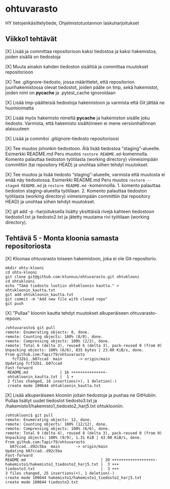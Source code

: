 # ohtuvarasto
HY tietojenkäsittelytiede, Ohjelmistotuotannon laskuharjoitukset

## Viikko1 tehtävät

[X] Lisää ja committaa repositorioon kaksi tiedostoa ja kaksi hakemistoa, joiden sisällä on tiedostoja              

[X] Muuta ainakin kahden tiedoston sisältöä ja committaa muutokset repositorioon      

[X] Tee .gitignore-tiedosto, jossa määrittelet, että repositorion juurihakemistossa olevat tiedostot, joiden pääte on tmp, sekä hakemistot, joiden nimi on __pycache__ ja .pytest_cache ignoroidaan             

[X] Lisää tmp-päätteisiä tiedostoja hakemistoon ja varmista että Git jättää ne huomioimatta      

[X] Lisää myös hakemisto nimeltä __pycache__ ja hakemiston sisälle joku tiedosto. Varmista, että hakemisto sisältöineen ei mene versionhallinnan alaisuuteen           

[X] Lisää ja commitoi .gitignore-tiedosto repositorioosi          

[X] Tee muutos johonkin tiedostoon. Älä lisää tiedostoa “staging”-alueelle. 
Esimerkki README.md
Peru muutos `restore README.md`-komennolla. Komento palauttaa tiedoston työtilasta (working directory) viimeisimpään committiin (tai repository HEAD) ja unohtaa siihen tehdyt muutokset. 

[X] Tee muutos ja lisää tiedosto “staging”-alueelle, varmista että muutosta ei enää näy tiedostossa. Esimerkki README.md
Peru muutos `restore --staged README.md` ja `restore README.md` -komennoilla. 1. komento palauttaa tiedoston staging-alueelta työtilaan. 2. Komento palauttaa tiedoston työtilasta (working directory) viimeisimpään committiin (tai repository HEAD) ja unohtaa siihen tehdyt muutokset. 

[X] git add -p -harjoituksella lisätty yksittäisiä rivejä kahteen tiedostoon tiedosto1.txt ja tiedosto2.txt ja jätetty muutama rivi työtilaan (working directory). 

## Tehtävä 5 - Monta kloonia samasta repositoriosta

[X] Kloonaa ohtuvarasto toiseen hakemistoon, joka ei ole Git-repositorio.
```` 
mkdir ohtu-klooni
cd ohtu-klooni
git clone git@github.com:ktunnus/ohtuvarasto.git ohtuklooni    
cd ohtuklooni
echo "Tämä tiedosto luotiin ohtukloonin kautta." > ohtukloonin_kautta.txt 
git add ohtukloonin_kautta.txt
git commit -m "Add new file with cloned repo"
git push
```` 

[X] "Pullaa" kloonin kautta tehdyt muutokset alkuperäiseen ohtuvarasto-repoon. 
```` 
/ohtuvarasto$ git pull
remote: Enumerating objects: 8, done.
remote: Counting objects: 100% (8/8), done.
remote: Compressing objects: 100% (2/2), done.
remote: Total 6 (delta 3), reused 6 (delta 3), pack-reused 0 (from 0)
Unpacking objects: 100% (6/6), 835 bytes | 23.00 KiB/s, done.
From github.com:Tapir79/ohtuvarasto
   fcf32b1..b07ccad  main       -> origin/main
Updating fcf32b1..b07ccad
Fast-forward
 README.md              | 16 +++++++++++++++-
 ohtukloonin_kautta.txt |  1 +
 2 files changed, 16 insertions(+), 1 deletion(-)
 create mode 100644 ohtukloonin_kautta.txt
 ```` 

[X] Lisää alkuperäiseen klooniin joitain tiedostoja ja pushaa ne GitHubiin. Pullaa lisätyt uudet tiedostot tiedosto3.txt ja /hakemisto1/hakemisto1_tiedosto2_harj5.txt ohtuklooniin.      
 ```` 
/ohtuklooni$ git pull
remote: Enumerating objects: 12, done.
remote: Counting objects: 100% (12/12), done.
remote: Compressing objects: 100% (6/6), done.
remote: Total 9 (delta 4), reused 8 (delta 3), pack-reused 0 (from 0)
Unpacking objects: 100% (9/9), 1.31 KiB | 43.00 KiB/s, done.
From github.com:Tapir79/ohtuvarasto
   b07ccad..d92c5ba  main       -> origin/main
Updating b07ccad..d92c5ba
Fast-forward
 README.md                                 | 20 +++++++++++++++++++-
 hakemisto1/hakemisto1_tiedosto2_harj5.txt |  3 +++
 tiedosto3.txt                             |  3 +++
 3 files changed, 25 insertions(+), 1 deletion(-)
 create mode 100644 hakemisto1/hakemisto1_tiedosto2_harj5.txt
 create mode 100644 tiedosto3.txt
  ```` 